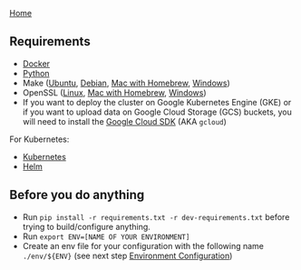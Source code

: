 
[Home](./*-Home.md)

## Requirements

-   [Docker](https://docs.docker.com/install/)
-   [Python](https://www.python.org/downloads/)
-   Make ([Ubuntu](https://linuxize.com/post/how-to-install-gcc-compiler-on-ubuntu-18-04/), [Debian](https://linuxize.com/post/how-to-install-gcc-compiler-on-debian-10/), [Mac with Homebrew](https://formulae.brew.sh/formula/make), [Windows](https://stat545.com/make-windows.html))
-   OpenSSL ([Linux](https://wiki.openssl.org/index.php/Compilation_and_Installation#Linux), [Mac with Homebrew](https://formulae.brew.sh/formula/openssl@1.1), [Windows](https://wiki.openssl.org/index.php/Binaries))
-   If you want to deploy the cluster on Google Kubernetes Engine (GKE) or if you want to upload data on Google Cloud Storage (GCS) buckets, you will need to install the [Google Cloud SDK](https://cloud.google.com/sdk/install) (AKA `gcloud`)

For Kubernetes:

-   [Kubernetes](https://kubernetes.io/fr/docs/tasks/tools/install-kubectl/)
-   [Helm](https://helm.sh/docs/intro/install/)


## Before you do anything

- Run `pip install -r requirements.txt -r dev-requirements.txt` before trying to build/configure anything.
- Run `export ENV=[NAME OF YOUR ENVIRONMENT]`
- Create an env file for your configuration with the following name `./env/${ENV}` (see next step [Environment Configuration](./1-EnvironmentConfiguration.md))

